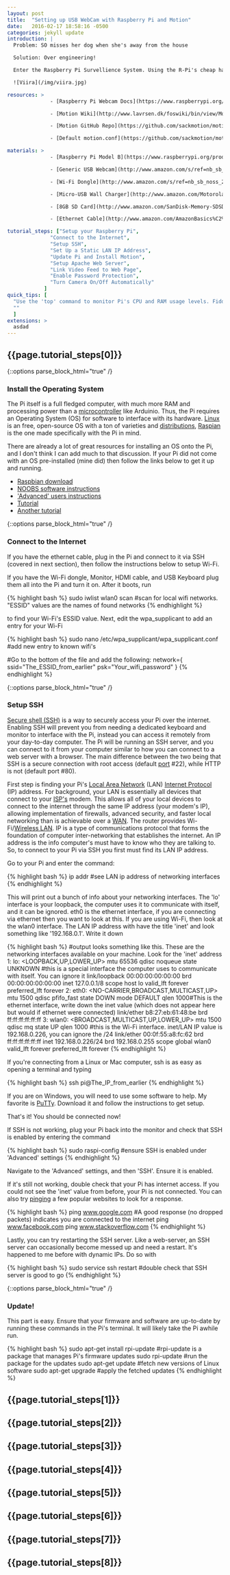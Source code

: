 ```yaml
---
layout: post
title:  "Setting up USB WebCam with Raspberry Pi and Motion"
date:   2016-02-17 18:58:16 -0500
categories: jekyll update
introduction: |
  Problem: SO misses her dog when she's away from the house               

  Solution: Over engineering!                                             

  Enter the Raspberry Pi Survellience System. Using the R-Pi's cheap hardware and a generic USB webcam, you can construct a basic home-survellience system, for pets or theft-prevention.

  ![Viira](/img/viira.jpg)

resources: >
              - [Raspberry Pi Webcam Docs](https://www.raspberrypi.org/documentation/usage/webcams)

              - [Motion Wiki](http://www.lavrsen.dk/foswiki/bin/view/Motion/WebHome)

              - [Motion GitHub Repo](https://github.com/sackmotion/motion)

              - [Default motion.conf](https://github.com/sackmotion/motion/blob/master/motion-dist.conf.in)

materials: >
              - [Raspberry Pi Model B](https://www.raspberrypi.org/products/raspberry-pi-2-model-b/)

              - [Generic USB Webcam](http://www.amazon.com/s/ref=nb_sb_noss_2?url=search-alias%3Dcomputers&field-keywords=webcam&sprefix=web%2Ccomputers%2C165)

              - [Wi-Fi Dongle](http://www.amazon.com/s/ref=nb_sb_noss_2?url=search-alias%3Delectronics&field-keywords=wifi+dongle)

              - [Micro-USB Wall Charger](http://www.amazon.com/Motorola-Wall-Charger-Micro-Cable/dp/B005LFXBJG/ref=sr_1_5?s=electronics&ie=UTF8&qid=1455758956&sr=1-5&keywords=micro+usb+charger)

              - [8GB SD Card](http://www.amazon.com/SanDisk-Memory-SDSDUN-008G-G46-Newest-Version/dp/B00M55BS5O/ref=sr_1_3?s=electronics&ie=UTF8&qid=1455759034&sr=1-3&keywords=8gb+sd+card)

              - [Ethernet Cable](http://www.amazon.com/AmazonBasics%C2%A0RJ45%C2%A0Cat-6-Ethernet%C2%A0Patch-Cable--%C2%A010%C2%A0Feet-3%C2%A0Meters/dp/B00N2VIALK/ref=sr_1_2?s=pc&ie=UTF8&qid=1456176588&sr=1-2) or [Monitor](http://www.amazon.com/s/ref=nb_sb_noss_2?url=search-alias%3Dcomputers&field-keywords=hdmi+monitor&rh=n%3A541966%2Ck%3Ahdmi+monitor)+[USB Keyboard](http://www.amazon.com/s/ref=nb_sb_noss_2?url=search-alias%3Dcomputers&field-keywords=usb+keyboard&rh=n%3A541966%2Ck%3Ausb+keyboard)+[HDMI cable](http://www.amazon.com/AmazonBasics-High-Speed-HDMI-Cable-Supports/dp/B00870ZHCQ/ref=sr_1_4?s=pc&ie=UTF8&qid=1456176643&sr=1-4&keywords=hdmi+cable)

tutorial_steps: ["Setup your Raspberry Pi",
              "Connect to the Internet",
              "Setup SSH",
              "Set Up a Static LAN IP Address",
              "Update Pi and Install Motion",
              "Setup Apache Web Server",
              "Link Video Feed to Web Page",
              "Enable Password Protection",
              "Turn Camera On/Off Automatically"
            ]
quick_tips: [
  "Use the 'top' command to monitor Pi's CPU and RAM usage levels. Fiddle with resolution and frame-rate of Motion's video stream if it is too high",
  ""
  ]
extensions: >
  asdad
---
```


## {{page.tutorial_steps[0]}}

{::options parse_block_html="true" /}
<div class="collapsable">

### Install the Operating System

The Pi itself is a full fledged computer, with much more RAM and processing power than a [microcontroller](https://en.wikipedia.org/wiki/Microcontroller) like Arduinio. Thus, the Pi requires an Operating System (OS) for software to interface with its hardware. [Linux](https://en.wikipedia.org/wiki/Linux) is an free, open-source OS with a ton of varieties and [distributions](https://en.wikipedia.org/wiki/Linux_distribution), [Raspian](https://www.raspberrypi.org/downloads/raspbian/) is the one made specifically with the Pi in mind.

There are already a lot of great resources for installing an OS onto the Pi, and I don't think I can add much to that discussion. If your Pi did not come with an OS pre-installed (mine did) then follow the links below to get it up and running.

- [Raspbian download](https://www.raspberrypi.org/downloads/raspbian/)
- [NOOBS software instructions](https://www.raspberrypi.org/documentation/installation/noobs.md)
- ['Advanced' users instructions](https://www.raspberrypi.org/documentation/installation/installing-images/)
- [Tutorial](https://www.andrewmunsell.com/blog/getting-started-raspberry-pi-install-raspbian/)
- [Another tutorial](http://www.makeuseof.com/tag/install-operating-system-raspberry-pi/)

</div>

{::options parse_block_html="true" /}
<div class="collapsable">

### Connect to the Internet

If you have the ethernet cable, plug in the Pi and connect to it via SSH (covered in next section), then follow the instructions below to setup Wi-Fi.

If you have the Wi-Fi dongle, Monitor, HDMI cable, and USB Keyboard plug them all into the Pi and turn it on. After it boots, run

{% highlight bash %}
sudo iwlist wlan0 scan #scan for local wifi networks. "ESSID" values are the names of found networks
{% endhighlight %}

to find your Wi-Fi's ESSID value. Next, edit the wpa_supplicant to add an entry for your Wi-Fi

{% highlight bash %}
sudo nano /etc/wpa_supplicant/wpa_supplicant.conf #add new entry to known wifi's

#Go to the bottom of the file and add the following:
network={
    ssid="The_ESSID_from_earlier"
    psk="Your_wifi_password"
}
{% endhighlight %}

</div>

{::options parse_block_html="true" /}
<div class="collapsable">

### Setup SSH

[Secure shell (SSH)](https://en.wikipedia.org/wiki/Secure_shell) is a way to securely access your Pi over the internet. Enabling SSH will prevent you from needing a dedicated keyboard and monitor to interface with the Pi, instead you can access it remotely from your day-to-day computer. The Pi will be running an SSH server, and you can connect to it from your computer similar to how you can connect to a web server with a browser. The main difference between the two being that SSH is a secure connection with root access (default [port](https://en.wikipedia.org/wiki/Port_%28computer_networking%29) #22), while HTTP is not (default port #80).

First step is finding your Pi's [Local Area Network](https://en.wikipedia.org/wiki/Local_area_network) (LAN) [Internet Protocol](https://en.wikipedia.org/wiki/Internet_Protocol)  (IP) address. For background, your LAN is essentially all devices that connect to your [ISP's](https://en.wikipedia.org/wiki/Internet_service_provider) modem. This allows all of your local devices to connect to the internet through the same IP address (your modem's IP), allowing implementation of firewalls, advanced security, and faster local networking than is achievable over a [WAN](https://en.wikipedia.org/wiki/Wide_area_network). The router provides Wi-Fi/[Wireless LAN](https://en.wikipedia.org/wiki/Wireless_LAN). IP is a type of communications protocol that forms the foundation of computer inter-networking that establishes the internet. An IP address is the info computer's must have to know who they are talking to. So, to connect to your Pi via SSH you first must find its LAN IP address.

Go to your Pi and enter the command:

{% highlight bash %}
ip addr #see LAN ip address of networking interfaces
{% endhighlight %}

This will print out a bunch of info about your networking interfaces. The 'lo' interface is your loopback, the computer uses it to communicate with itself, and it can be ignored. eth0 is the ethernet interface, if you are connecting via ethernet then you want to look at this. If you are using Wi-Fi, then look at the wlan0 interface. The LAN IP address with have the title 'inet' and look something like '192.168.0.1'. Write it down

{% highlight bash %}
#output looks something like this. These are the networking interfaces available on your machine. Look for the 'inet' address
1: lo: <LOOPBACK,UP,LOWER_UP> mtu 65536 qdisc noqueue state UNKNOWN #this is a special interface the computer uses to communicate with itself. You can ignore it
    link/loopback 00:00:00:00:00:00 brd 00:00:00:00:00:00
    inet 127.0.0.1/8 scope host lo
       valid_lft forever preferred_lft forever
 2: eth0: <NO-CARRIER,BROADCAST,MULTICAST,UP> mtu 1500 qdisc pfifo_fast state DOWN mode DEFAULT qlen 1000#This is the ethernet interface, write down the inet value (which does not appear here but would if ethernet were connected)
    link/ether b8:27:eb:61:48:be brd ff:ff:ff:ff:ff:ff
3: wlan0: <BROADCAST,MULTICAST,UP,LOWER_UP> mtu 1500 qdisc mq state UP qlen 1000 #this is the Wi-Fi interface. inet/LAN IP value is 192.168.0.226, you can ignore the /24
    link/ether 00:0f:55:a8:fc:62 brd ff:ff:ff:ff:ff:ff
    inet 192.168.0.226/24 brd 192.168.0.255 scope global wlan0
       valid_lft forever preferred_lft forever
{% endhighlight %}

If you're connecting from a Linux or Mac computer, ssh is as easy as opening a terminal and typing

{% highlight bash %}
ssh pi@The_IP_from_earlier
{% endhighlight %}

If you are on Windows, you will need to use some software to help. My favorite is [PuTTy](http://www.chiark.greenend.org.uk/~sgtatham/putty/download.html). Download it and follow the instructions to get setup.

That's it! You should be connected now!

If SSH is not working, plug your Pi back into the monitor and check that SSH is enabled by entering the command

{% highlight bash %}
sudo raspi-config #ensure SSH is enabled under 'Advanced' settings
{% endhighlight %}

Navigate to the 'Advanced' settings, and then 'SSH'. Ensure it is enabled.

If it's still not working, double check that your Pi has internet access. If you could not see the 'inet' value from before, your Pi is not connected. You can also try [pinging](https://en.wikipedia.org/wiki/Ping_%28networking_utility%29) a few popular websites to look for a response.

{% highlight bash %}
ping www.google.com #A good response (no dropped packets) indicates you are connected to the internet
ping www.facebook.com
ping www.stackoverflow.com
{% endhighlight %}


Lastly, you can try restarting the SSH server. Like a web-server, an SSH server can occasionally become messed up and need a restart. It's happened to me before with dynamic IPs. Do so with

{% highlight bash %}
sudo service ssh restart #double check that SSH server is good to go
{% endhighlight %}

</div>

{::options parse_block_html="true" /}
<div class="collapsable">

### Update!

This part is easy. Ensure that your firmware and software are up-to-date by running these commands in the Pi's terminal. It will likely take the Pi awhile run.

{% highlight bash %}
sudo apt-get install rpi-update #rpi-update is a package that manages Pi's firmware updates
sudo rpi-update #run the package for the updates
sudo apt-get update #fetch new versions of Linux software
sudo apt-get upgrade #apply the fetched updates
{% endhighlight %}

</div>

## {{page.tutorial_steps[1]}}

## {{page.tutorial_steps[2]}}

## {{page.tutorial_steps[3]}}

## {{page.tutorial_steps[4]}}

## {{page.tutorial_steps[5]}}

## {{page.tutorial_steps[6]}}

## {{page.tutorial_steps[7]}}

## {{page.tutorial_steps[8]}}
